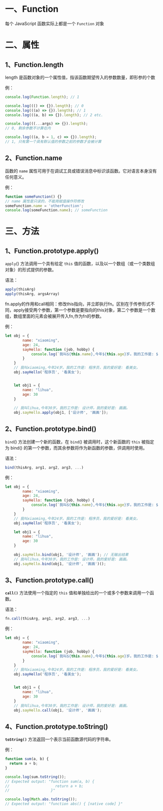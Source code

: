 # 一、Function

每个 JavaScript 函数实际上都是一个 `Function` 对象

# 二、属性

## 1、Function.length

length 是函数对象的一个属性值，指该函数期望传入的参数数量，即形参的个数

例：

```js
console.log(Function.length); // 1

console.log((() => {}).length); // 0
console.log(((a) => {}).length); // 1
console.log(((a, b) => {}).length); // 2 etc.

console.log(((...args) => {}).length);
// 0, 剩余参数不计算在内

console.log(((a, b = 1, c) => {}).length);
// 1, 只有第一个具有默认值的参数之前的参数才会被计算
```

## 2、Function.name

函数的 `name` 属性可用于在调试工具或错误消息中标识该函数。它对语言本身没有任何意义。

例：

```js
function someFunction() {}
// name 属性是只读的，不能用赋值操作符修改
someFunction.name = 'otherFunction';
console.log(someFunction.name); // someFunction
```

# 三、方法

## 1、Function.prototype.apply()

`apply`() 方法调用一个具有给定 `this` 值的函数，以及以一个数组（或一个类数组对象）的形式提供的参数。

语法：

```js
apply(thisArg)
apply(thisArg, argsArray)
```

fn.apply的作用和call相同：修改this指向，并立即执行fn。区别在于传参形式不同，apply接受两个参数，第一个参数是要指向的this对象，第二个参数是一个数组，数组里面的元素会被展开传入fn,作为fn的参数。

例：

```js
let obj = {
        name: "xiaoming",
        age: 24,
        sayHello: function (job, hobby) {
            console.log(`我叫${this.name},今年${this.age}岁。我的工作是: ${job}，我的爱好是: ${hobby}。`);
        }
    }
	// 我叫xiaoming,今年24岁。我的工作是: 程序员，我的爱好是: 看美女。
    obj.sayHello('程序员', '看美女'); 


    let obj1 = {
        name: "lihua",
        age: 30
    }
    
    // 我叫lihua,今年30岁。我的工作是: 设计师，我的爱好是: 画画。
    obj.sayHello.apply(obj1, ['设计师', '画画']); 
```

## 2、Function.prototype.bind()

`bind`() 方法创建一个新的函数，在 `bind`() 被调用时，这个新函数的 `this` 被指定为 bind() 的第一个参数，而其余参数将作为新函数的参数，供调用时使用。

语法：

```js
bind(thisArg, arg1, arg2, arg3, ...)
```

例：

```js
let obj = {
        name: "xiaoming",
        age: 24,
        sayHello: function (job, hobby) {
            console.log(`我叫${this.name},今年${this.age}岁。我的工作是: ${job}，我的爱好是: ${hobby}。`);
        }
    }
	// 我叫xiaoming,今年24岁。我的工作是: 程序员，我的爱好是: 看美女。
    obj.sayHello('程序员', '看美女'); 

    let obj1 = {
        name: "lihua",
        age: 30
    }
    
    obj.sayHello.bind(obj1, '设计师', '画画'); // 无输出结果
	// 我叫lihua,今年30岁。我的工作是: 设计师，我的爱好是: 画画。
    obj.sayHello.bind(obj1, '设计师', '画画')(); 
```



## 3、Function.prototype.call()

**`call()`** 方法使用一个指定的 `this` 值和单独给出的一个或多个参数来调用一个函数。

语法：

```js
fn.call(thisArg, arg1, arg2, arg3, ...)
```

例：

```js
let obj = {
        name: "xiaoming",
        age: 24,
        sayHello: function (job, hobby) {
            console.log(`我叫${this.name},今年${this.age}岁。我的工作是: ${job}，我的爱好是: ${hobby}。`);
        }
    }
	// 我叫xiaoming,今年24岁。我的工作是: 程序员，我的爱好是: 看美女。
    obj.sayHello('程序员', '看美女'); 


    let obj1 = {
        name: "lihua",
        age: 30
    }
    // 我叫lihua,今年30岁。我的工作是: 设计师，我的爱好是: 画画。
    obj.sayHello.call(obj1, '设计师', '画画'); 
```



## 4、Function.prototype.toString()

**`toString()`** 方法返回一个表示当前函数源代码的字符串。

例：

```js
function sum(a, b) {
  return a + b;
}

console.log(sum.toString());
// Expected output: "function sum(a, b) {
//                     return a + b;
//                   }"

console.log(Math.abs.toString());
// Expected output: "function abs() { [native code] }"
```

